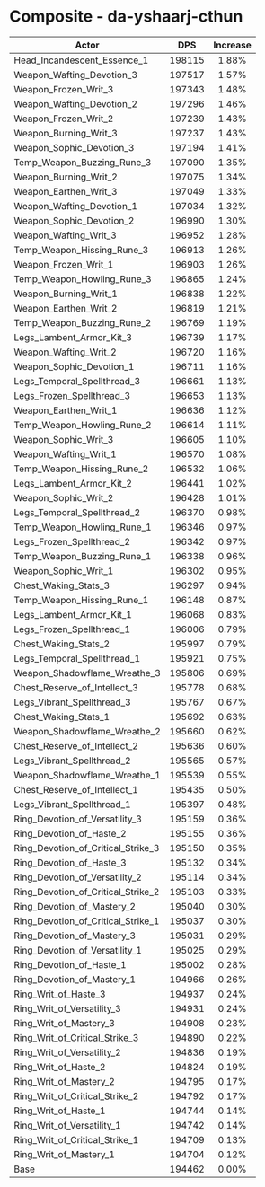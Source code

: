 # Composite - da-yshaarj-cthun
| Actor | DPS | Increase |
|---|:---:|:---:|
|Head_Incandescent_Essence_1|198115|1.88%|
|Weapon_Wafting_Devotion_3|197517|1.57%|
|Weapon_Frozen_Writ_3|197343|1.48%|
|Weapon_Wafting_Devotion_2|197296|1.46%|
|Weapon_Frozen_Writ_2|197239|1.43%|
|Weapon_Burning_Writ_3|197237|1.43%|
|Weapon_Sophic_Devotion_3|197194|1.41%|
|Temp_Weapon_Buzzing_Rune_3|197090|1.35%|
|Weapon_Burning_Writ_2|197075|1.34%|
|Weapon_Earthen_Writ_3|197049|1.33%|
|Weapon_Wafting_Devotion_1|197034|1.32%|
|Weapon_Sophic_Devotion_2|196990|1.30%|
|Weapon_Wafting_Writ_3|196952|1.28%|
|Temp_Weapon_Hissing_Rune_3|196913|1.26%|
|Weapon_Frozen_Writ_1|196903|1.26%|
|Temp_Weapon_Howling_Rune_3|196865|1.24%|
|Weapon_Burning_Writ_1|196838|1.22%|
|Weapon_Earthen_Writ_2|196819|1.21%|
|Temp_Weapon_Buzzing_Rune_2|196769|1.19%|
|Legs_Lambent_Armor_Kit_3|196739|1.17%|
|Weapon_Wafting_Writ_2|196720|1.16%|
|Weapon_Sophic_Devotion_1|196711|1.16%|
|Legs_Temporal_Spellthread_3|196661|1.13%|
|Legs_Frozen_Spellthread_3|196653|1.13%|
|Weapon_Earthen_Writ_1|196636|1.12%|
|Temp_Weapon_Howling_Rune_2|196614|1.11%|
|Weapon_Sophic_Writ_3|196605|1.10%|
|Weapon_Wafting_Writ_1|196570|1.08%|
|Temp_Weapon_Hissing_Rune_2|196532|1.06%|
|Legs_Lambent_Armor_Kit_2|196441|1.02%|
|Weapon_Sophic_Writ_2|196428|1.01%|
|Legs_Temporal_Spellthread_2|196370|0.98%|
|Temp_Weapon_Howling_Rune_1|196346|0.97%|
|Legs_Frozen_Spellthread_2|196342|0.97%|
|Temp_Weapon_Buzzing_Rune_1|196338|0.96%|
|Weapon_Sophic_Writ_1|196302|0.95%|
|Chest_Waking_Stats_3|196297|0.94%|
|Temp_Weapon_Hissing_Rune_1|196148|0.87%|
|Legs_Lambent_Armor_Kit_1|196068|0.83%|
|Legs_Frozen_Spellthread_1|196006|0.79%|
|Chest_Waking_Stats_2|195997|0.79%|
|Legs_Temporal_Spellthread_1|195921|0.75%|
|Weapon_Shadowflame_Wreathe_3|195806|0.69%|
|Chest_Reserve_of_Intellect_3|195778|0.68%|
|Legs_Vibrant_Spellthread_3|195767|0.67%|
|Chest_Waking_Stats_1|195692|0.63%|
|Weapon_Shadowflame_Wreathe_2|195660|0.62%|
|Chest_Reserve_of_Intellect_2|195636|0.60%|
|Legs_Vibrant_Spellthread_2|195565|0.57%|
|Weapon_Shadowflame_Wreathe_1|195539|0.55%|
|Chest_Reserve_of_Intellect_1|195435|0.50%|
|Legs_Vibrant_Spellthread_1|195397|0.48%|
|Ring_Devotion_of_Versatility_3|195159|0.36%|
|Ring_Devotion_of_Haste_2|195155|0.36%|
|Ring_Devotion_of_Critical_Strike_3|195150|0.35%|
|Ring_Devotion_of_Haste_3|195132|0.34%|
|Ring_Devotion_of_Versatility_2|195114|0.34%|
|Ring_Devotion_of_Critical_Strike_2|195103|0.33%|
|Ring_Devotion_of_Mastery_2|195040|0.30%|
|Ring_Devotion_of_Critical_Strike_1|195037|0.30%|
|Ring_Devotion_of_Mastery_3|195031|0.29%|
|Ring_Devotion_of_Versatility_1|195025|0.29%|
|Ring_Devotion_of_Haste_1|195002|0.28%|
|Ring_Devotion_of_Mastery_1|194966|0.26%|
|Ring_Writ_of_Haste_3|194937|0.24%|
|Ring_Writ_of_Versatility_3|194931|0.24%|
|Ring_Writ_of_Mastery_3|194908|0.23%|
|Ring_Writ_of_Critical_Strike_3|194890|0.22%|
|Ring_Writ_of_Versatility_2|194836|0.19%|
|Ring_Writ_of_Haste_2|194824|0.19%|
|Ring_Writ_of_Mastery_2|194795|0.17%|
|Ring_Writ_of_Critical_Strike_2|194792|0.17%|
|Ring_Writ_of_Haste_1|194744|0.14%|
|Ring_Writ_of_Versatility_1|194742|0.14%|
|Ring_Writ_of_Critical_Strike_1|194709|0.13%|
|Ring_Writ_of_Mastery_1|194704|0.12%|
|Base|194462|0.00%|
